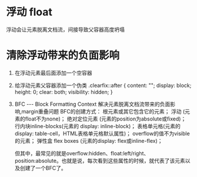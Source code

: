 # 浮动 float
浮动会让元素脱离文档流，间接导致父容器高度坍塌

# 清除浮动带来的负面影响
1. 在浮动元素最后面添加一个空容器<div style="clear: both;"></div>

2. 给浮动元素父容器添加一个伪类
    .clearfix::after {
        content: "";
        display: block;
        height: 0;
        clear: both;
        visibility: hidden;
    }

3. BFC --- Block Formatting Context
解决元素脱离文档流带来的负面影响,margin重叠问题
BFC的创建方式：
    根元素或其它包含它的元素；
    浮动 (元素的float不为none)；
    绝对定位元素 (元素的position为absolute或fixed)；
    行内块inline-blocks(元素的 display: inline-block)；
    表格单元格(元素的display: table-cell，HTML表格单元格默认属性)；
    overflow的值不为visible的元素；
    弹性盒 flex boxes (元素的display: flex或inline-flex)；

    但其中，最常见的就是overflow:hidden、float:left/right、position:absolute。也就是说，每次看到这些属性的时候，就代表了该元素以及创建了一个BFC了。
